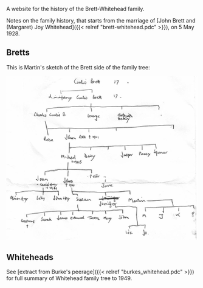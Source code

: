 A website for the history of the Brett-Whitehead family.

Notes on the family history, that starts from the marriage of [John Brett and
(Margaret) Joy Whitehead]({{< relref "brett-whitehead.pdc" >}}), on 5 May
1928.

## Bretts

This is Martin's sketch of the Brett side of the family tree:

![](../images/martin_b_sketch.jpg)

## Whiteheads

See [extract from Burke's peerage]({{< relref "burkes_whitehead.pdc" >}}) for
full summary of Whitehead family tree to 1949.
